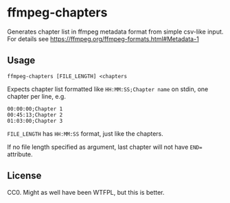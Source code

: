 # ffmpeg-chapters

Generates chapter list in ffmpeg metadata format from simple csv-like input.  
For details see https://ffmpeg.org/ffmpeg-formats.html#Metadata-1

## Usage

`ffmpeg-chapters [FILE_LENGTH] <chapters`

Expects chapter list formatted like `HH:MM:SS;Chapter name` on stdin, one chapter per line, e.g. 

```
00:00:00;Chapter 1
00:45:13;Chapter 2
01:03:00;Chapter 3
```

`FILE_LENGTH` has `HH:MM:SS` format, just like the chapters.

If no file length specified as argument, last chapter will not have `END=` attribute.

## License

CC0. Might as well have been WTFPL, but this is better.


